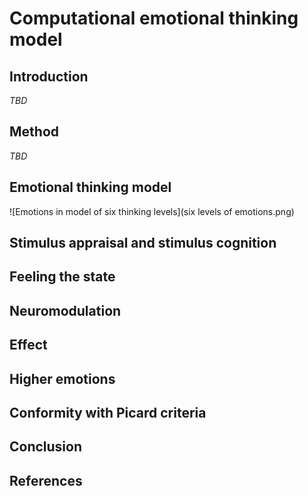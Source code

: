# Computational emotional thinking model

## Introduction

_TBD_

## Method

_TBD_

## Emotional thinking model

![Emotions in model of six thinking levels](six levels of emotions.png)

## Stimulus appraisal and stimulus cognition

## Feeling the state

## Neuromodulation

## Effect

## Higher emotions

## Conformity with Picard criteria

## Conclusion

## References